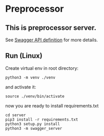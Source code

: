 # Preprocessor

## This is preprocessor server. 
See [Swagger API definition](https://app.swaggerhub.com/apis/ProValdi/preprocessor/1.0.0#/) for more details.




## Run (Linux)

Create virtual env in root directory:

```
python3 -m venv ./venv
```

and activate it:

```
source ./venv/bin/activate
```

now you are ready to install requirements.txt

```
cd server
pip3 install -r requirements.txt
python3 setup.py install
python3 -m swagger_server
```